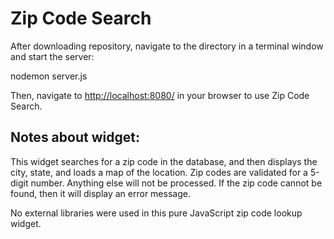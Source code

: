# Zip Code Search

After downloading repository, navigate to the directory in a terminal window and start the server:

nodemon server.js

Then, navigate to [http://localhost:8080/](http://localhost:8080/) in your browser to use Zip Code Search.

## Notes about widget:
This widget searches for a zip code in the database, and then displays the city, state, and loads a map of the location. Zip codes are validated for a 5-digit number. Anything else will not be processed. If the zip code cannot be found, then it will display an error message.

No external libraries were used in this pure JavaScript zip code lookup widget.
